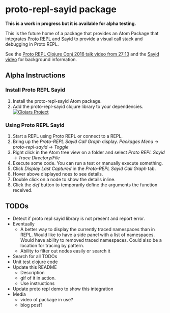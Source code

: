 # proto-repl-sayid package

**This is a work in progress but it is available for alpha testing.**

This is the future home of a package that provides an Atom Package that integrates [Proto REPL](https://github.com/jasongilman/proto-repl) and [Sayid](https://github.com/bpiel/sayid) to provide a visual call stack and debugging in Proto REPL.

See the [Proto REPL Clojure Conj 2016 talk video from 27:13](https://youtu.be/buPPGxOnBnk?t=27m13s) and the [Sayid video](https://youtu.be/ipDhvd1NsmE) for background information.

## Alpha Instructions

### Install Proto REPL Sayid

1. Install the proto-repl-sayid Atom package.
2. Add the proto-repl-sayid clojure library to your dependencies. [![Clojars Project](https://img.shields.io/clojars/v/proto-repl-sayid.svg)](https://clojars.org/proto-repl-sayid)

### Using Proto REPL Sayid

1. Start a REPL using Proto REPL or connect to a REPL.
2. Bring up the *Proto-REPL Sayid Call Graph* display. *Packages Menu* -> *proto-repl-sayid* -> *Toggle*
3. Right click in the Atom tree view on a folder and select *Proto REPL Sayid* -> *Trace Directory/File*
4. Execute some code. You can run a test or manually execute something.
5. Click *Display Last Captured* in the *Proto-REPL Sayid Call Graph* tab.
6. Hover above displayed noes to see details.
7. Double click on a node to show the details inline.
8. Click the *def* button to temporarily define the arguments the function received.


## TODOs

* Detect if proto repl sayid library is not present and report error.
* Eventually
  * A better way to display the currently traced namespaces than in REPL. Would like to have a side panel with a list of namespaces. Would have ability to removed traced namespaces. Could also be a location for tracing by pattern.
  * Ability to filter out nodes easily or search it
* Search for all TODOs
* Unit test clojure code
* Update this README
  * Description
  * gif of it in action.
  * Use instructions
* Update proto repl demo to show this integration
* Media
  * video of package in use?
  * blog post?
